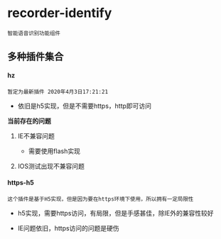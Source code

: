 # recorder-identify

    智能语音识别功能组件

## 多种插件集合

#### hz

    暂定为最新插件 2020年4月3日17:21:21

* 依旧是h5实现，但是不需要https，http即可访问

**当前存在的问题**

1. IE不兼容问题

    * 需要使用flash实现

2. IOS测试出现不兼容问题

#### https-h5

    这个插件是基于H5实现，但是因为要在https环境下使用，所以拥有一定局限性

* h5实现，需要https访问，有局限，但是手感甚佳，除IE外的兼容性较好

* IE问题依旧，https访问的问题是硬伤

